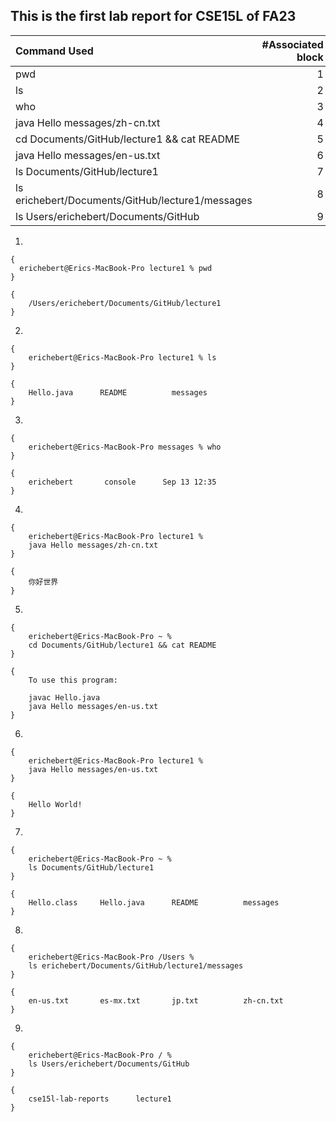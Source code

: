 ## This is the first lab report for CSE15L of FA23


| Command Used      | #Associated block | 
| :---------------  | ----------------: |
| pwd                                              | 1  | 
| ls                                               | 2  | 
| who                                              | 3  |    
| java Hello messages/zh-cn.txt                    | 4  |
| cd Documents/GitHub/lecture1 && cat README       | 5  |   
| java Hello messages/en-us.txt                    | 6  |
| ls Documents/GitHub/lecture1                     | 7  |
| ls erichebert/Documents/GitHub/lecture1/messages | 8  |
| ls Users/erichebert/Documents/GitHub             | 9  |

1. 
```
{
  erichebert@Erics-MacBook-Pro lecture1 % pwd
}
```
```
{
    /Users/erichebert/Documents/GitHub/lecture1
}
```
2. 
```
{
    erichebert@Erics-MacBook-Pro lecture1 % ls
}
```
```
{
    Hello.java      README          messages
}
```
3. 
```
{
    erichebert@Erics-MacBook-Pro messages % who
}
```
```
{
    erichebert       console      Sep 13 12:35 
}
```
4. 
```
{
    erichebert@Erics-MacBook-Pro lecture1 % 
    java Hello messages/zh-cn.txt 
}
```
```
{
    你好世界
}
```
5. 
```
{
    erichebert@Erics-MacBook-Pro ~ % 
    cd Documents/GitHub/lecture1 && cat README
}
```
```
{
    To use this program:

    javac Hello.java
    java Hello messages/en-us.txt
}
```

6. 
```
{
    erichebert@Erics-MacBook-Pro lecture1 % 
    java Hello messages/en-us.txt 
}
```
```
{
    Hello World!
}
```


7. 
```
{
    erichebert@Erics-MacBook-Pro ~ % 
    ls Documents/GitHub/lecture1 
}
```
```
{
    Hello.class     Hello.java      README          messages
}
```

8. 
```
{
    erichebert@Erics-MacBook-Pro /Users % 
    ls erichebert/Documents/GitHub/lecture1/messages
}
```
```
{
    en-us.txt       es-mx.txt       jp.txt          zh-cn.txt
}
```

9. 
```
{
    erichebert@Erics-MacBook-Pro / % 
    ls Users/erichebert/Documents/GitHub 
}
```
```
{
    cse15l-lab-reports      lecture1
}
```